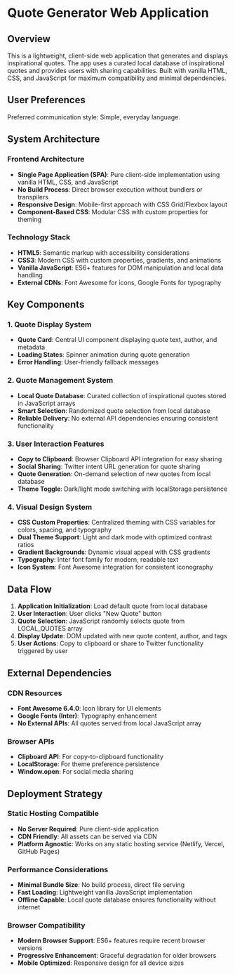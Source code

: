 # Quote Generator Web Application

## Overview

This is a lightweight, client-side web application that generates and displays inspirational quotes. The app uses a curated local database of inspirational quotes and provides users with sharing capabilities. Built with vanilla HTML, CSS, and JavaScript for maximum compatibility and minimal dependencies.

## User Preferences

Preferred communication style: Simple, everyday language.

## System Architecture

### Frontend Architecture
- **Single Page Application (SPA)**: Pure client-side implementation using vanilla HTML, CSS, and JavaScript
- **No Build Process**: Direct browser execution without bundlers or transpilers
- **Responsive Design**: Mobile-first approach with CSS Grid/Flexbox layout
- **Component-Based CSS**: Modular CSS with custom properties for theming

### Technology Stack
- **HTML5**: Semantic markup with accessibility considerations
- **CSS3**: Modern CSS with custom properties, gradients, and animations
- **Vanilla JavaScript**: ES6+ features for DOM manipulation and local data handling
- **External CDNs**: Font Awesome for icons, Google Fonts for typography

## Key Components

### 1. Quote Display System
- **Quote Card**: Central UI component displaying quote text, author, and metadata
- **Loading States**: Spinner animation during quote generation
- **Error Handling**: User-friendly fallback messages

### 2. Quote Management System
- **Local Quote Database**: Curated collection of inspirational quotes stored in JavaScript arrays
- **Smart Selection**: Randomized quote selection from local database
- **Reliable Delivery**: No external API dependencies ensuring consistent functionality

### 3. User Interaction Features
- **Copy to Clipboard**: Browser Clipboard API integration for easy sharing
- **Social Sharing**: Twitter intent URL generation for quote sharing
- **Quote Generation**: On-demand selection of new quotes from local database
- **Theme Toggle**: Dark/light mode switching with localStorage persistence

### 4. Visual Design System
- **CSS Custom Properties**: Centralized theming with CSS variables for colors, spacing, and typography
- **Dual Theme Support**: Light and dark mode with optimized contrast ratios
- **Gradient Backgrounds**: Dynamic visual appeal with CSS gradients
- **Typography**: Inter font family for modern, readable text
- **Icon System**: Font Awesome integration for consistent iconography

## Data Flow

1. **Application Initialization**: Load default quote from local database
2. **User Interaction**: User clicks "New Quote" button
3. **Quote Selection**: JavaScript randomly selects quote from LOCAL_QUOTES array
4. **Display Update**: DOM updated with new quote content, author, and tags
5. **User Actions**: Copy to clipboard or share to Twitter functionality triggered by user

## External Dependencies

### CDN Resources
- **Font Awesome 6.4.0**: Icon library for UI elements
- **Google Fonts (Inter)**: Typography enhancement
- **No External APIs**: All quotes served from local JavaScript array

### Browser APIs
- **Clipboard API**: For copy-to-clipboard functionality
- **LocalStorage**: For theme preference persistence
- **Window.open**: For social media sharing

## Deployment Strategy

### Static Hosting Compatible
- **No Server Required**: Pure client-side application
- **CDN Friendly**: All assets can be served via CDN
- **Platform Agnostic**: Works on any static hosting service (Netlify, Vercel, GitHub Pages)

### Performance Considerations
- **Minimal Bundle Size**: No build process, direct file serving
- **Fast Loading**: Lightweight vanilla JavaScript implementation
- **Offline Capable**: Local quote database ensures functionality without internet

### Browser Compatibility
- **Modern Browser Support**: ES6+ features require recent browser versions
- **Progressive Enhancement**: Graceful degradation for older browsers
- **Mobile Optimized**: Responsive design for all device sizes